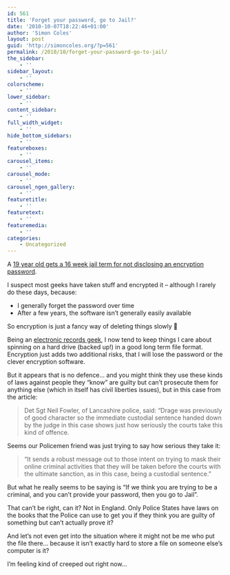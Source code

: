 ```yaml
---
id: 561
title: 'Forget your password, go to Jail?'
date: '2010-10-07T18:22:46+01:00'
author: 'Simon Coles'
layout: post
guid: 'http://simoncoles.org/?p=561'
permalink: /2010/10/forget-your-password-go-to-jail/
the_sidebar:
    - ''
sidebar_layout:
    - ''
colorscheme:
    - ''
lower_sidebar:
    - ''
content_sidebar:
    - ''
full_width_widget:
    - ''
hide_bottom_sidebars:
    - ''
featureboxes:
    - ''
carousel_items:
    - ''
carousel_mode:
    - ''
carousel_ngen_gallery:
    - ''
featuretitle:
    - ''
featuretext:
    - ''
featuremedia:
    - ''
categories:
    - Uncategorized
---
```


A [19 year old gets a 16 week jail term for not disclosing an encryption password](http://www.bbc.co.uk/news/uk-england-11479831).

I suspect most geeks have taken stuff and encrypted it – although I rarely do these days, because:

- I generally forget the password over time
- After a few years, the software isn’t generally easily available

So encryption is just a fancy way of deleting things slowly 🙂

Being an [electronic records geek](http://www.amphora-research.com/corporate/about), I now tend to keep things I care about spinning on a hard drive (backed up!) in a good long term file format. Encryption just adds two additional risks, that I will lose the password or the clever encryption software.

But it appears that is no defence… and you might think they use these kinds of laws against people they “know” are guilty but can’t prosecute them for anything else (which in itself has civil liberties issues), but in this case from the article:

> Det Sgt Neil Fowler, of Lancashire police, said: “Drage was previously of good character so the immediate custodial sentence handed down by the judge in this case shows just how seriously the courts take this kind of offence.

Seems our Policemen friend was just trying to say how serious they take it:

> “It sends a robust message out to those intent on trying to mask their online criminal activities that they will be taken before the courts with the ultimate sanction, as in this case, being a custodial sentence.”

But what he really seems to be saying is “If we think you are trying to be a criminal, and you can’t provide your password, then you go to Jail”.

That can’t be right, can it? Not in England. Only Police States have laws on the books that the Police can use to get you if they think you are guilty of something but can’t actually prove it?

And let’s not even get into the situation where it might not be me who put the file there… because it isn’t exactly hard to store a file on someone else’s computer is it?

I’m feeling kind of creeped out right now…